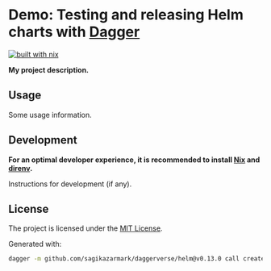 # Demo: Testing and releasing Helm charts with [Dagger](https://dagger.io/)

[![built with nix](https://builtwithnix.org/badge.svg)](https://builtwithnix.org)

**My project description.**

## Usage

Some usage information.

## Development

**For an optimal developer experience, it is recommended to install [Nix](https://nixos.org/download.html) and [direnv](https://direnv.net/docs/installation.html).**

Instructions for development (if any).

## License

The project is licensed under the [MIT License](LICENSE).





























Generated with:

```sh
dagger -m github.com/sagikazarmark/daggerverse/helm@v0.13.0 call create --name demo directory export --path deploy/charts/demo --wipe
```
